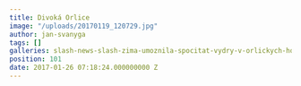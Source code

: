 ```yaml
---
title: Divoká Orlice
image: "/uploads/20170119_120729.jpg"
author: jan-svanyga
tags: []
galleries: slash-news-slash-zima-umoznila-spocitat-vydry-v-orlickych-horach
position: 101
date: 2017-01-26 07:18:24.000000000 Z
---
```

